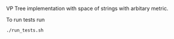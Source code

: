 VP Tree implementation with space of strings with arbitary metric.

To run tests run
~~~~~~
./run_tests.sh
~~~~~~
